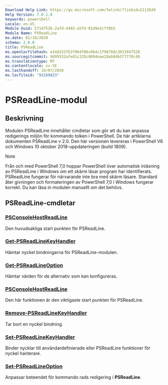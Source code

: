 ```yaml
---
Download Help Link: https://go.microsoft.com/fwlink/?linkid=2113630
Help Version: 7.0.1.0
keywords: powershell
Locale: en-US
Module Guid: 5714753b-2afd-4492-a5fd-01d9e2cff8b5
Module Name: PSReadLine
ms.date: 02/10/2020
schema: 2.0.0
title: PSReadLine
ms.openlocfilehash: e14d322fb2f964f06c064c1f9878dc3033947520
ms.sourcegitcommit: 9d95532afe81c235c8094eae28ab84b2f77f8c48
ms.translationtype: MT
ms.contentlocale: sv-SE
ms.lasthandoff: 10/07/2020
ms.locfileid: "93269823"
---
```

# PSReadLine-modul

## Beskrivning

Modulen PSReadLine innehåller cmdletar som gör att du kan anpassa redigerings miljön för kommando tolken i PowerShell. De här artiklarna dokumenten PSReadLine v 2.0. Den här versionen levereras i PowerShell V6 och Windows 10 oktober 2018-uppdateringen (build 1809).

> [!NOTE]
> Från och med PowerShell 7,0 hoppar PowerShell över automatisk inläsning av PSReadLine i Windows om ett skärm läsar program har identifierats. PSReadLine fungerar för närvarande inte bra med skärm läsare. Standard åter givningen och formateringen av PowerShell 7,0 i Windows fungerar korrekt. Du kan läsa in modulen manuellt om det behövs.

## PSReadLine-cmdletar

### [PSConsoleHostReadLine](PSConsoleHostReadLine.md)
Den huvudsakliga start punkten för PSReadLine.

### [Get-PSReadLineKeyHandler](Get-PSReadLineKeyHandler.md)
Hämtar nyckel bindningarna för PSReadLine-modulen.

### [Get-PSReadLineOption](Get-PSReadLineOption.md)
Hämtar värden för de alternativ som kan konfigureras.

### [PSConsoleHostReadLine](PSConsoleHostReadLine.md)
Den här funktionen är den viktigaste start punkten för PSReadLine.

### [Remove-PSReadLineKeyHandler](Remove-PSReadLineKeyHandler.md)
Tar bort en nyckel bindning.

### [Set-PSReadLineKeyHandler](Set-PSReadLineKeyHandler.md)
Binder nycklar till användardefinierade eller PSReadLine funktioner för nyckel hanterare.

### [Set-PSReadLineOption](Set-PSReadLineOption.md)
Anpassar beteendet för kommando rads redigering i **PSReadLine**.

